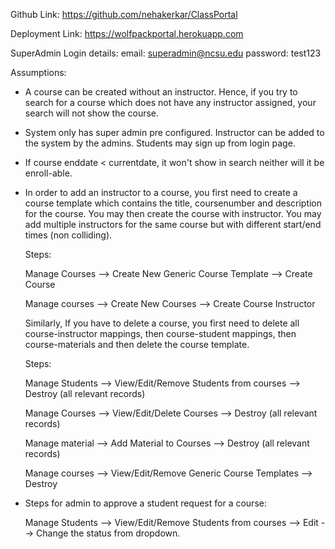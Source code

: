 Github Link: https://github.com/nehakerkar/ClassPortal

Deployment Link: https://wolfpackportal.herokuapp.com

SuperAdmin Login details: 
email: superadmin@ncsu.edu 
password: test123


Assumptions: 
* A course can be created without an instructor. Hence,
if you try to search for a course which does not have any instructor
assigned, your search will not show the course.

* System only has super admin pre configured. Instructor can be added to the system by the admins. Students may sign up from login page.

* If course enddate < currentdate, it won't show in search neither will it be enroll-able.

* In order to add an instructor to a course, you first need to create a course template which contains the title, coursenumber and description for the course. You may then create the course with instructor. You may add multiple instructors for the same course but with different start/end times (non colliding).

  Steps:

  Manage Courses --> Create New Generic Course Template --> Create Course

  Manage courses --> Create New Courses --> Create Course Instructor

  Similarly, If you have to delete a course, you first need to delete all course-instructor mappings, then course-student mappings, then course-materials and then delete the course template.

  Steps:

  Manage Students --> View/Edit/Remove Students from courses --> Destroy (all relevant records)

  Manage Courses --> View/Edit/Delete Courses --> Destroy (all relevant records)

  Manage material --> Add Material to Courses --> Destroy (all relevant records)

  Manage courses --> View/Edit/Remove Generic Course Templates --> Destroy

* Steps for admin to approve a student request for a course:

  Manage Students --> View/Edit/Remove Students from courses --> Edit --> Change the status from dropdown.
